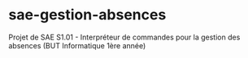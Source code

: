 # sae-gestion-absences
Projet de SAE S1.01 - Interpréteur de commandes pour la gestion des absences (BUT Informatique 1ère année)

